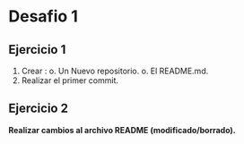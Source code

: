 # Desafio 1

## Ejercicio 1
1. Crear :
   o. Un Nuevo repositorio.
   o. El README.md.
2. Realizar el primer commit.

## Ejercicio 2

**Realizar cambios al archivo README (modificado/borrado).**
